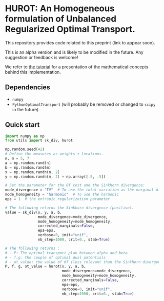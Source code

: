 # HUROT: An Homogeneous formulation of Unbalanced Regularized Optimal Transport.

This repository provides code related to this preprint (link to appear soon). 

This is an alpha version and is likely to be modified in the future. 
Any suggestion or feedback is welcome!

We refer to [the tutorial](https://github.com/tlacombe/homogeneousUROT/blob/master/tutorial_HUROT.ipynb) for a
presentation of the mathematical concepts behind this implementation.

## Dependencies

- `numpy`
- `PythonOptimalTransport` (will probably be removed or changed to `scipy` in the future).

## Quick start

```python
import numpy as np
from utils import sk_div, hurot

np.random.seed(42)
# Define the measures as weights + locations.
n, m = 5, 7
a = np.random.rand(n)
b = np.random.rand(m)
x = np.random.randn(n, 2)
y = np.random.randn(m, 2) + np.array([.5, .5])

# Set the parameter for the OT cost and the Sinkhorn divergence:
mode_divergence = "TV"  # To use the total variation as the marginal divergence.
mode_homogeneity = "harmonic"  # To use the harmonic 
eps = 1  # the entropic regularization parameter

# The following returns the Sinkhorn divergence (positive).
value = sk_div(x, y, a, b,
               mode_divergence=mode_divergence,
               mode_homogeneity=mode_homogeneity,
               corrected_marginals=False,
               eps=eps,
               verbose=0, init="unif",
               nb_step=1000, crit=0., stab=True)

# The following returns :
# - P: The optimal transport plan between alpha and beta
# - f,g: the couple of optimal dual potentials
# - ot_value: the value of OT (less relevant than the Sinkhorn divergence though).
P, f, g, ot_value = hurot(x, y, a, b,
                          mode_divergence=mode_divergence,
                          mode_homogeneity=mode_homogeneity,
                          corrected_marginals=False,
                          eps=eps,
                          verbose=0, init="unif",
                          nb_step=1000, crit=0., stab=True)
```
